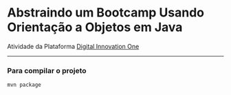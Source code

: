 # Abstraindo um Bootcamp Usando Orientação a Objetos em Java

Atividade da Plataforma 
[Digital Innovation One](https://www.dio.me/)

---
### Para compilar o projeto
```
mvn package
```
